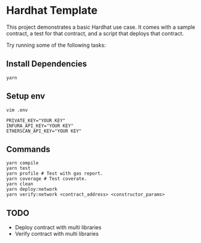# Hardhat Template

This project demonstrates a basic Hardhat use case. It comes with a sample contract, a test for that contract, and a script that deploys that contract.

Try running some of the following tasks:

## Install Dependencies
```shell
yarn
```

## Setup env
```shall
vim .env

PRIVATE_KEY="YOUR KEY"
INFURA_API_KEY="YOUR KEY"
ETHERSCAN_API_KEY="YOUR KEY"
```

## Commands
```shell
yarn compile
yarn test 
yarn profile # Test with gas report.
yarn coverage # Test coverate.
yarn clean
yarn deploy:network
yarn verify:network <contract_address> <constructor_params> 
```

## TODO
- Deploy contract with multi libraries
- Verify contract with multi libraries